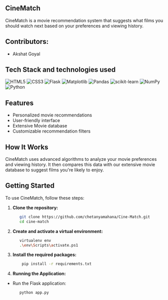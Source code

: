 ## CineMatch

CineMatch is a movie recommendation system that suggests what films you should watch next based on your preferences and viewing history.

## Contributors:
* Akshat Goyal

## Tech Stack and technologies used

![HTML5](https://img.shields.io/badge/HTML5-E34F26?style=for-the-badge&logo=html5&logoColor=white) 
![CSS3](https://img.shields.io/badge/CSS3-1572B6?style=for-the-badge&logo=css3&logoColor=white)
![Flask](https://img.shields.io/badge/flask-%23000.svg?style=for-the-badge&logo=flask&logoColor=white)
![Matplotlib](https://img.shields.io/badge/Matplotlib-%23ffffff.svg?style=for-the-badge&logo=Matplotlib&logoColor=black)
![Pandas](https://img.shields.io/badge/pandas-%23150458.svg?style=for-the-badge&logo=pandas&logoColor=white)
![scikit-learn](https://img.shields.io/badge/scikit--learn-%23F7931E.svg?style=for-the-badge&logo=scikit-learn&logoColor=white)
![NumPy](https://img.shields.io/badge/numpy-%23013243.svg?style=for-the-badge&logo=numpy&logoColor=white)
![Python](https://img.shields.io/badge/python-3670A0?style=for-the-badge&logo=python&logoColor=ffdd54)

## Features

- Personalized movie recommendations
- User-friendly interface
- Extensive Movie database
- Customizable recommendation filters

## How It Works

CineMatch uses advanced algorithms to analyze your movie preferences and viewing history. It then compares this data with our extensive movie database to suggest films you're likely to enjoy.

## Getting Started

To use CineMatch, follow these steps:

1. **Clone the repository:**
   ```sh
      git clone https://github.com/chetanyamahana/Cine-Match.git
      cd cine-match
   ```
2. **Create and activate a virtual environment:**
   ```sh
      virtualenv env
      .\env\Scripts\activate.ps1  
   ```
3. **Install the required packages:**
    ```sh
        pip install -r requirements.txt
    ```

4. **Running the Application:**
- Run the Flask application:
  ```sh
     python app.py
  ```
   




